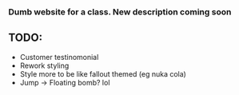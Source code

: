 ### Dumb website for a class. New description coming soon

## TODO: 

- Customer testinomonial 
- Rework styling 
- Style more to be like fallout themed (eg nuka cola)
- Jump -> Floating bomb? lol 